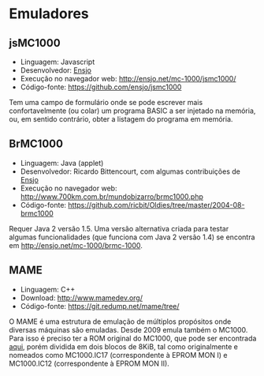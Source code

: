 # Emuladores

## jsMC1000

* Linguagem: Javascript
* Desenvolvedor: [Ensjo][ensjo]
* Execução no navegador web: <http://ensjo.net/mc-1000/jsmc1000/>
* Código-fonte: <https://github.com/ensjo/jsmc1000>

Tem uma campo de formulário onde se pode escrever mais confortavelmente (ou colar) um programa BASIC a ser injetado na memória, ou, em sentido contrário, obter a listagem do programa em memória.

## BrMC1000

* Linguagem: Java (applet)
* Desenvolvedor: Ricardo Bittencourt, com algumas contribuições de [Ensjo][ensjo]
* Execução no navegador web: <http://www.700km.com.br/mundobizarro/brmc1000.php>
* Código-fonte: <https://github.com/ricbit/Oldies/tree/master/2004-08-brmc1000>

Requer Java 2 versão 1.5. Uma versão alternativa criada para testar algumas funcionalidades (que funciona com Java 2 versão 1.4) se encontra em <http://ensjo.net/mc-1000/brmc-1000>.

## MAME

* Linguagem: C++
* Download: <http://www.mamedev.org/>
* Código-fonte: <https://git.redump.net/mame/tree/>

O MAME é uma estrutura de emulação de múltiplos propósitos onde diversas máquinas são emuladas. Desde 2009 emula também o MC1000. Para isso é preciso ter a ROM original do MC1000, que pode ser encontrada [aqui](https://github.com/ensjo/mc1000-software/tree/master/cce/rom), porém dividida em dois blocos de 8KiB, tal como originalmente e nomeados como MC1000.IC17 (correspondente à EPROM MON I) e MC1000.IC12 (correspondente à EPROM MON II).

[ensjo]: mailto:emerson.costa@gmail.com "Emerson Costa"

